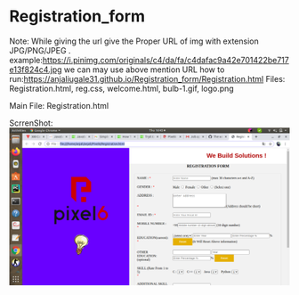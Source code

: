 # Registration_form

Note: While giving the url give the Proper URL of img with extension JPG/PNG/JPEG .
        example:https://i.pinimg.com/originals/c4/da/fa/c4dafac9a42e701422be717e13f824c4.jpg
        we can may use above mention URL
how to run:https://anjaliugale31.github.io/Registration_form/Registration.html
Files:  Registration.html,
        reg.css,
        welcome.html,
        bulb-1.gif,
        logo.png
        
Main File: Registration.html

ScrrenShot:<img src="Screenshot from 2020-08-20 16-45-54.png">

         
